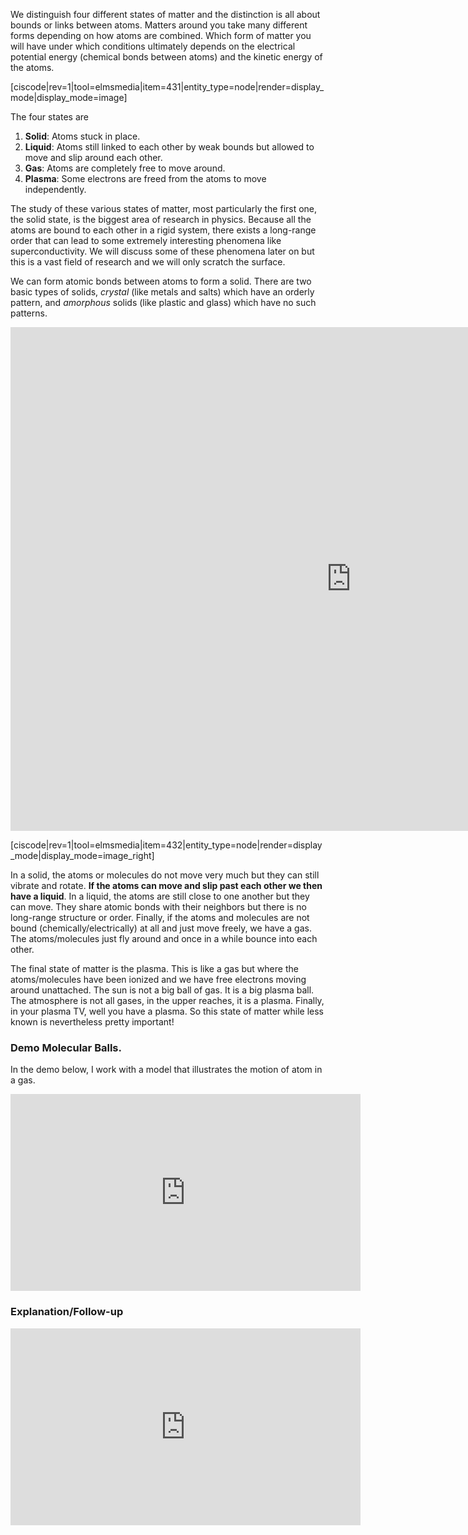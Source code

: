 We distinguish four different states of matter and the distinction is all about bounds or links between atoms. Matters around you take many different forms depending on how atoms are combined. Which form of matter you will have under which conditions ultimately depends on the electrical potential energy (chemical bonds between atoms) and the kinetic energy of the atoms.

[ciscode|rev=1|tool=elmsmedia|item=431|entity_type=node|render=display_mode|display_mode=image]

  
The four states are

1. **Solid**: Atoms stuck in place.
2. **Liquid**: Atoms still linked to each other by weak bounds but allowed to move and slip around each other.
3. **Gas**: Atoms are completely free to move around.
4. **Plasma**: Some electrons are freed from the atoms to move independently.

The study of these various states of matter, most particularly the first one, the solid state, is the biggest area of research in physics. Because all the atoms are bound to each other in a rigid system, there exists a long-range order that can lead to some extremely interesting phenomena like superconductivity. We will discuss some of these phenomena later on but this is a vast field of research and we will only scratch the surface.

We can form atomic bonds between atoms to form a solid. There are two basic types of solids, _crystal_ (like metals and salts) which have an orderly pattern, and _amorphous_ solids (like plastic and glass) which have no such patterns.

<iframe src="https://h5p.org/h5p/embed/79250" width="1090" height="806" frameborder="0" allowfullscreen="allowfullscreen"></iframe><script src="https://h5p.org/sites/all/modules/h5p/library/js/h5p-resizer.js" charset="UTF-8"></script>

[ciscode|rev=1|tool=elmsmedia|item=432|entity_type=node|render=display_mode|display_mode=image_right] 

In a solid, the atoms or molecules do not move very much but they can still vibrate and rotate. **If the atoms can move and slip past each other we then have a liquid**. In a liquid, the atoms are still close to one another but they can move. They share atomic bonds with their neighbors but there is no long-range structure or order. Finally, if the atoms and molecules are not bound (chemically/electrically) at all and just move freely, we have a gas. The atoms/molecules just fly around and once in a while bounce into each other.  
  
The final state of matter is the plasma. This is like a gas but where the atoms/molecules have been ionized and we have free electrons moving around unattached. The sun is not a big ball of gas. It is a big plasma ball. The atmosphere is not all gases, in the upper reaches, it is a plasma. Finally, in your plasma TV, well you have a plasma. So this state of matter while less known is nevertheless pretty important!

### Demo Molecular Balls.

In the demo below, I work with a model that illustrates the motion of atom in a gas.

<iframe allowfullscreen="" frameborder="0" height="315" scrolling="no" src="https://youtu.be/Pyi2rimshqk" width="560"></iframe>

### Explanation/Follow-up

<iframe allowfullscreen="" frameborder="0" height="315" src="https://youtu.be/Wvu0P5ecHMU" width="560"></iframe>